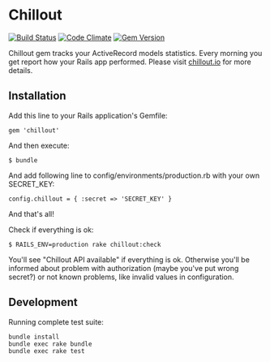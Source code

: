 # Chillout

[![Build Status](https://travis-ci.org/chilloutio/chillout.png)](https://travis-ci.org/chilloutio/chillout)
[![Code Climate](https://codeclimate.com/github/chilloutio/chillout.png)](https://codeclimate.com/github/chilloutio/chillout)
[![Gem Version](https://badge.fury.io/rb/chillout.png)](http://badge.fury.io/rb/chillout)

Chillout gem tracks your ActiveRecord models statistics. Every morning you get report how your Rails app performed. Please visit [chillout.io](http:chillout.io) for more details.

## Installation

Add this line to your Rails application's Gemfile:

    gem 'chillout'

And then execute:

    $ bundle

And add following line to config/environments/production.rb with your own SECRET_KEY:

    config.chillout = { :secret => 'SECRET_KEY' }

And that's all!

Check if everything is ok:

    $ RAILS_ENV=production rake chillout:check

You'll see "Chillout API available" if everything is ok. Otherwise you'll be informed about problem with authorization (maybe you've put wrong secret?) or not known problems, like invalid values in configuration.

## Development

Running complete test suite:

    bundle install
    bundle exec rake bundle
    bundle exec rake test
